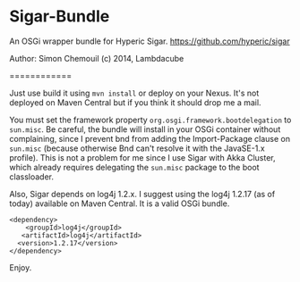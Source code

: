 Sigar-Bundle
============

An OSGi wrapper bundle for Hyperic Sigar. https://github.com/hyperic/sigar

Author: Simon Chemouil
(c) 2014, Lambdacube


============

Just use build it using `mvn install` or deploy on your Nexus. It's not deployed on Maven Central but if you think it should drop me a mail.

You must set the framework property `org.osgi.framework.bootdelegation` to `sun.misc`. Be careful, the bundle will install  in your OSGi container without complaining, since I prevent bnd from adding the Import-Package clause on `sun.misc` (because otherwise Bnd can't resolve it with the JavaSE-1.x profile). This is not a problem for me since I use Sigar with Akka Cluster, which already requires delegating the `sun.misc` package to the boot classloader.

Also, Sigar depends on log4j 1.2.x. I suggest using the log4j 1.2.17 (as of today) available on Maven Central. It is a valid OSGi bundle. 

    <dependency>
        <groupId>log4j</groupId>
       <artifactId>log4j</artifactId> 
      <version>1.2.17</version>
    </dependency>


Enjoy.
